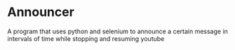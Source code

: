 # Announcer
A program that uses python and selenium to announce a certain message in intervals of time while stopping and resuming youtube
